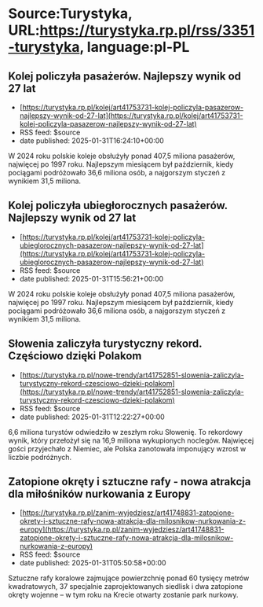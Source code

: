 # Source:Turystyka, URL:https://turystyka.rp.pl/rss/3351-turystyka, language:pl-PL

## Kolej policzyła pasażerów. Najlepszy wynik od 27 lat
 - [https://turystyka.rp.pl/kolej/art41753731-kolej-policzyla-pasazerow-najlepszy-wynik-od-27-lat](https://turystyka.rp.pl/kolej/art41753731-kolej-policzyla-pasazerow-najlepszy-wynik-od-27-lat)
 - RSS feed: $source
 - date published: 2025-01-31T16:24:10+00:00

W 2024 roku polskie koleje obsłużyły ponad 407,5 miliona pasażerów, najwięcej po 1997 roku. Najlepszym miesiącem był październik, kiedy pociągami podróżowało 36,6 miliona osób, a najgorszym styczeń z wynikiem 31,5 miliona.

## Kolej policzyła ubiegłorocznych pasażerów. Najlepszy wynik od 27 lat
 - [https://turystyka.rp.pl/kolej/art41753731-kolej-policzyla-ubieglorocznych-pasazerow-najlepszy-wynik-od-27-lat](https://turystyka.rp.pl/kolej/art41753731-kolej-policzyla-ubieglorocznych-pasazerow-najlepszy-wynik-od-27-lat)
 - RSS feed: $source
 - date published: 2025-01-31T15:56:21+00:00

W 2024 roku polskie koleje obsłużyły ponad 407,5 miliona pasażerów, najwięcej po 1997 roku. Najlepszym miesiącem był październik, kiedy pociągami podróżowało 36,6 miliona osób, a najgorszym styczeń z wynikiem 31,5 miliona.

## Słowenia zaliczyła turystyczny rekord. Częściowo dzięki Polakom
 - [https://turystyka.rp.pl/nowe-trendy/art41752851-slowenia-zaliczyla-turystyczny-rekord-czesciowo-dzieki-polakom](https://turystyka.rp.pl/nowe-trendy/art41752851-slowenia-zaliczyla-turystyczny-rekord-czesciowo-dzieki-polakom)
 - RSS feed: $source
 - date published: 2025-01-31T12:22:27+00:00

6,6 miliona turystów odwiedziło w zeszłym roku Słowenię. To rekordowy wynik, który przełożył się na 16,9 miliona wykupionych noclegów. Najwięcej gości przyjechało z Niemiec, ale Polska zanotowała imponujący wzrost w liczbie podróżnych.

## Zatopione okręty i sztuczne rafy - nowa atrakcja dla miłośników nurkowania z Europy
 - [https://turystyka.rp.pl/zanim-wyjedziesz/art41748831-zatopione-okrety-i-sztuczne-rafy-nowa-atrakcja-dla-milosnikow-nurkowania-z-europy](https://turystyka.rp.pl/zanim-wyjedziesz/art41748831-zatopione-okrety-i-sztuczne-rafy-nowa-atrakcja-dla-milosnikow-nurkowania-z-europy)
 - RSS feed: $source
 - date published: 2025-01-31T05:50:58+00:00

Sztuczne rafy koralowe zajmujące powierzchnię ponad 60 tysięcy metrów kwadratowych, 37 specjalnie zaprojektowanych siedlisk i dwa zatopione okręty wojenne – w tym roku na Krecie otwarty zostanie park nurkowy.


